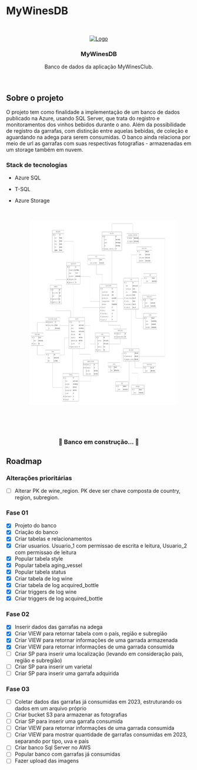 # MyWinesDB


<!-- PROJECT LOGO -->
<br />
<p align="center">
  <a href="https://github.com/tiagoASF/BudgetAppAPI">
    <img
src="https://user-images.githubusercontent.com/37958485/229240973-bffc65ff-86c0-4e20-8da8-dfa2a06ac587.png" alt="Logo" width="440" height="250">
  </a>

  <h3 align="center">MyWinesDB</h3>

  <p align="center">
    Banco de dados da aplicação MyWinesClub.
    <br />
	<br />
	<br />
	

	
<!-- ABOUT THE PROJECT -->
## Sobre o projeto

<!--[![Product Name Screen Shot][product-screenshot]](https://example.com)-->

O projeto tem como finalidade a implementação de um banco de dados publicado na Azure, usando SQL Server, que trata do registro e monitoramentos dos vinhos bebidos durante o ano. Além da possibilidade de registro da garrafas, com distinção entre aquelas bebidas, de coleção e aguardando na adega para serem consumidas. O banco ainda relaciona por meio de url as garrafas com suas respectivas fotografias - armazenadas em um storage também em nuvem.


### Stack de tecnologias

* Azure SQL
* T-SQL
* Azure Storage

	<br />
	
	<figure style="align-items:center;">
		<img src="https://github.com/tiagoASF/mywinesDB/blob/main/docs/mywinesDB_erd.png" alt="Logo" width="700" height="500">
	</figure>

<br />
<br />
<br />
	
	
<h3 align="center"> 
	🚧  Banco em construção...  🚧
</h3>

<!-- ROADMAP -->
## Roadmap

### Alterações prioritárias
- [ ] Alterar PK de wine_region. PK deve ser chave composta de country, region, subregion.

### Fase 01
- [X] Projeto do banco
- [X] Criação do banco
- [X] Criar tabelas e relacionamentos
- [X] Criar usuarios. Usuario_1 com permissao de escrita e leitura, Usuario_2 com permissao de leitura  
- [X] Popular tabela style
- [X] Popular tabela aging_vessel
- [X] Popular tabela status
- [X] Criar tabela de log wine
- [X] Criar tabela de log acquired_bottle
- [X] Criar triggers de log wine
- [X] Criar triggers de log acquired_bottle 

### Fase 02
- [X] Inserir dados das garrafas na adega
- [X] Criar VIEW para retornar tabela com o país, região e subregião
- [X] Criar VIEW para retornar informações de uma garrada armazenada
- [X] Criar VIEW para retornar informações de uma garrada consumida
- [ ] Criar SP para inserir uma localização (levando em consideração país, região e subregião)
- [ ] Criar SP para inserir um varietal
- [ ] Criar SP para inserir uma garrafa adquirida

### Fase 03
- [ ] Coletar dados das garrafas já consumidas em 2023, estruturando os dados em um arquivo próprio
- [ ] Criar bucket S3 para armazenar as fotografias
- [ ] Criar SP para inserir uma garrafa consumida
- [ ] Criar VIEW para retornar informações de uma garrada consumida
- [ ] Criar VIEW para mostrar quantidade de garrafas consumidas em 2023, separando por tipo, uva e país
- [ ] Criar banco Sql Server no AWS
- [ ] Popular banco com garrafas já consumidas
- [ ] Fazer upload das imagens
